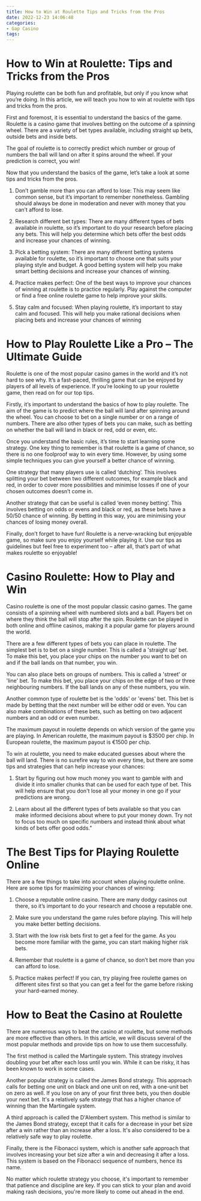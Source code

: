 ```yaml
---
title: How to Win at Roulette Tips and Tricks from the Pros
date: 2022-12-23 14:06:48
categories:
- Gap Casino
tags:
---
```



#  How to Win at Roulette: Tips and Tricks from the Pros

Playing roulette can be both fun and profitable, but only if you know what you’re doing. In this article, we will teach you how to win at roulette with tips and tricks from the pros.

First and foremost, it is essential to understand the basics of the game. Roulette is a casino game that involves betting on the outcome of a spinning wheel. There are a variety of bet types available, including straight up bets, outside bets and inside bets.

The goal of roulette is to correctly predict which number or group of numbers the ball will land on after it spins around the wheel. If your prediction is correct, you win!

Now that you understand the basics of the game, let’s take a look at some tips and tricks from the pros.

1) Don’t gamble more than you can afford to lose: This may seem like common sense, but it’s important to remember nonetheless. Gambling should always be done in moderation and never with money that you can’t afford to lose.

2) Research different bet types: There are many different types of bets available in roulette, so it’s important to do your research before placing any bets. This will help you determine which bets offer the best odds and increase your chances of winning.

3) Pick a betting system: There are many different betting systems available for roulette, so it’s important to choose one that suits your playing style and budget. A good betting system will help you make smart betting decisions and increase your chances of winning.

4) Practice makes perfect: One of the best ways to improve your chances of winning at roulette is to practice regularly. Play against the computer or find a free online roulette game to help improve your skills.

5) Stay calm and focused: When playing roulette, it’s important to stay calm and focused. This will help you make rational decisions when placing bets and increase your chances of winning

#  How to Play Roulette Like a Pro – The Ultimate Guide

Roulette is one of the most popular casino games in the world and it’s not hard to see why. It’s a fast-paced, thrilling game that can be enjoyed by players of all levels of experience. If you’re looking to up your roulette game, then read on for our top tips.

Firstly, it’s important to understand the basics of how to play roulette. The aim of the game is to predict where the ball will land after spinning around the wheel. You can choose to bet on a single number or on a range of numbers. There are also other types of bets you can make, such as betting on whether the ball will land in black or red, odd or even, etc.

Once you understand the basic rules, it’s time to start learning some strategy. One key thing to remember is that roulette is a game of chance, so there is no one foolproof way to win every time. However, by using some simple techniques you can give yourself a better chance of winning.

One strategy that many players use is called ‘dutching’. This involves splitting your bet between two different outcomes, for example black and red, in order to cover more possibilities and minimise losses if one of your chosen outcomes doesn’t come in.

Another strategy that can be useful is called ‘even money betting’. This involves betting on odds or evens and black or red, as these bets have a 50/50 chance of winning. By betting in this way, you are minimising your chances of losing money overall.

Finally, don’t forget to have fun! Roulette is a nerve-wracking but enjoyable game, so make sure you enjoy yourself while playing it. Use our tips as guidelines but feel free to experiment too – after all, that’s part of what makes roulette so enjoyable!

#  Casino Roulette: How to Play and Win

Casino roulette is one of the most popular classic casino games. The game consists of a spinning wheel with numbered slots and a ball. Players bet on where they think the ball will stop after the spin. Roulette can be played in both online and offline casinos, making it a popular game for players around the world.

There are a few different types of bets you can place in roulette. The simplest bet is to bet on a single number. This is called a 'straight up' bet. To make this bet, you place your chips on the number you want to bet on and if the ball lands on that number, you win.

You can also place bets on groups of numbers. This is called a 'street' or 'line' bet. To make this bet, you place your chips on the edge of two or three neighbouring numbers. If the ball lands on any of these numbers, you win.

Another common type of roulette bet is the 'odds' or 'evens' bet. This bet is made by betting that the next number will be either odd or even. You can also make combinations of these bets, such as betting on two adjacent numbers and an odd or even number.

The maximum payout in roulette depends on which version of the game you are playing. In American roulette, the maximum payout is $3500 per chip. In European roulette, the maximum payout is €1500 per chip.

To win at roulette, you need to make educated guesses about where the ball will land. There is no surefire way to win every time, but there are some tips and strategies that can help increase your chances:

1) Start by figuring out how much money you want to gamble with and divide it into smaller chunks that can be used for each type of bet. This will help ensure that you don't lose all your money in one go if your predictions are wrong.

2) Learn about all the different types of bets available so that you can make informed decisions about where to put your money down. Try not to focus too much on specific numbers and instead think about what kinds of bets offer good odds."

#  The Best Tips for Playing Roulette Online

There are a few things to take into account when playing roulette online. Here are some tips for maximizing your chances of winning:

1. Choose a reputable online casino. There are many dodgy casinos out there, so it’s important to do your research and choose a reputable one.

2. Make sure you understand the game rules before playing. This will help you make better betting decisions.

3. Start with the low risk bets first to get a feel for the game. As you become more familiar with the game, you can start making higher risk bets.

4. Remember that roulette is a game of chance, so don’t bet more than you can afford to lose.

5. Practice makes perfect! If you can, try playing free roulette games on different sites first so that you can get a feel for the game before risking your hard-earned money.

#  How to Beat the Casino at Roulette

There are numerous ways to beat the casino at roulette, but some methods are more effective than others. In this article, we will discuss several of the most popular methods and provide tips on how to use them successfully.

The first method is called the Martingale system. This strategy involves doubling your bet after each loss until you win. While it can be risky, it has been known to work in some cases.

Another popular strategy is called the James Bond strategy. This approach calls for betting one unit on black and one unit on red, with a one-unit bet on zero as well. If you lose on any of your first three bets, you then double your next bet. It's a relatively safe strategy that has a higher chance of winning than the Martingale system.

A third approach is called the D'Alembert system. This method is similar to the James Bond strategy, except that it calls for a decrease in your bet size after a win rather than an increase after a loss. It's also considered to be a relatively safe way to play roulette.

Finally, there is the Fibonacci system, which is another safe approach that involves increasing your bet size after a win and decreasing it after a loss. This system is based on the Fibonacci sequence of numbers, hence its name.

No matter which roulette strategy you choose, it's important to remember that patience and discipline are key. If you can stick to your plan and avoid making rash decisions, you're more likely to come out ahead in the end.